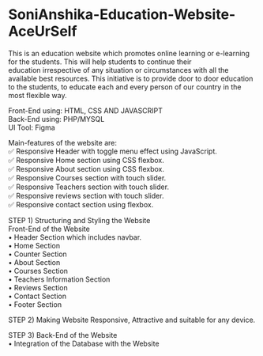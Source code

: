 # SoniAnshika-Education-Website-AceUrSelf
This is an education website which promotes online learning or 
e-learning for the students. This will help students to continue their     
education irrespective of any situation or circumstances with all the available best resources. 
This initiative is to provide door to door education to the students, to educate each and every person of our country in the most flexible way.

Front-End using: HTML, CSS AND JAVASCRIPT <br>
Back-End using: PHP/MYSQL <br>
UI Tool: Figma 

Main-features of the website are: <br>
✅ Responsive Header with toggle menu effect using JavaScript. <br>
✅ Responsive Home section using CSS flexbox.<br>
✅ Responsive About section using CSS flexbox. <br>
✅ Responsive Courses section with touch slider. <br>
✅ Responsive Teachers section with touch slider. <br>
✅ Responsive reviews section with touch slider. <br>
✅ Responsive contact section using flexbox. <br>

STEP 1) Structuring and Styling the Website <br>
Front-End of the Website <br>
•	Header Section which includes navbar. <br>
•	Home Section <br>
•	Counter Section <br>
•	About Section <br>
•	Courses Section <br>
•	Teachers Information Section <br>
•	Reviews Section <br>
•	Contact Section <br>
•	Footer Section <br>

STEP 2) Making Website Responsive, Attractive and suitable for any device. 

STEP 3) 
Back-End of the Website <br>
•	Integration of the Database with the Website
